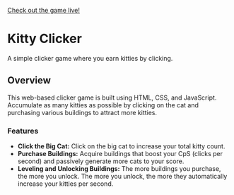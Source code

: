 [Check out the game live!](https://spencertsterling.github.io/CatClicker/)

# Kitty Clicker #
A simple clicker game where you earn kitties by clicking. 

## Overview ##
This web-based clicker game is built using HTML, CSS, and JavaScript. Accumulate as many kitties as possible by clicking on the cat and purchasing various buildings to attract more kitties.

### Features ##
- **Click the Big Cat:** Click on the big cat to increase your total kitty count.
- **Purchase Buildings:** Acquire buildings that boost your CpS (clicks per second) and passively generate more cats to your score.
- **Leveling and Unlocking Buildings:** The more buildings you purchase, the more you unlock. The more you unlock, the more they automatically increase your kitties per second.
  
